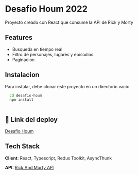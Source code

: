 
# Desafio Houm 2022

Proyecto creado con React que consume la API de Rick y Morty


## Features

- Busqueda en tiempo real
- Filtro de personajes, lugares y episodios
- Paginacion


## Instalacion

Para instalar, debe clonar este proyecto en un directorio vacio

```bash
  cd desafio-houm
  npm install
  
```
    
## 🔗 Link del deploy
[Desafio Houm](https://katherinempeterson.com/)

## Tech Stack

**Client:** React, Typescript, Redux Toolkit, AsyncThunk

**API:** [Rick And Morty API](https://rickandmortyapi.com)


